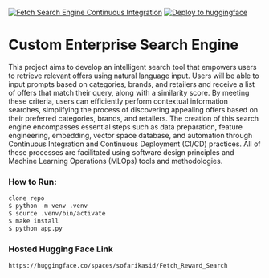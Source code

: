 [![Fetch Search Engine Continuous Integration](https://github.com/sofarikasid/Fetch_Reward_Search/actions/workflows/CI_main.yml/badge.svg)](https://github.com/sofarikasid/Fetch_Reward_Search/actions/workflows/CI_main.yml)
[![Deploy to huggingface](https://github.com/sofarikasid/Fetch_Reward_Search/actions/workflows/Deploy.yml/badge.svg)](https://github.com/sofarikasid/Fetch_Reward_Search/actions/workflows/Deploy.yml)

# Custom Enterprise Search Engine 
This project aims to develop an intelligent search tool that empowers users to retrieve
 relevant offers using natural language input. Users will be able to input prompts based on categories,
 brands, and retailers and receive a list of offers that match their query, along with a similarity score. By
 meeting these criteria, users can efficiently perform contextual information searches, simplifying the
 process of discovering appealing offers based on their preferred categories, brands, and retailers. The
 creation of this search engine encompasses essential steps such as data preparation, feature engineering,
 embedding, vector space database, and automation through Continuous Integration and Continuous
 Deployment (CI/CD) practices. All of these processes are facilitated using software design principles
 and Machine Learning Operations (MLOps) tools and methodologies.

 ### How to Run:
 ```diff
clone repo
$ python -m venv .venv
$ source .venv/bin/activate
$ make install
$ python app.py
```
### Hosted Hugging Face Link
 ```diff
https://huggingface.co/spaces/sofarikasid/Fetch_Reward_Search
```
